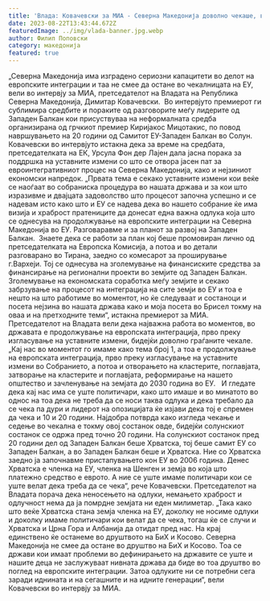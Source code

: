 ```yaml
---
title: 'Влада: Ковачевски за МИА - Северна Македонија доволно чекаше, време е за храброст и одлучност - 22 АВГУСТ 2023'
date: 2023-08-22T13:43:44.672Z
featuredImage: ../img/vlada-banner.jpg.webp
author: Филип Поповски
category: македонија
featured: true
---
```

„Северна Македонија има изградено сериозни капацитети во делот на европските интеграции и таа не смее да остане во чекалницата на ЕУ, вели во интервју за МИА, претседателот на Владата на Република Северна Македонија, Димитар Ковачевски. 
Во интервјуто премиерот ги сублимира средбите и пораките од разговорите меѓу лидерите од Западен Балкан кои присуствуваа на неформалната средба организирана од грчкиот премиер Киријакос Мицотакис, по повод навршувањето на 20 години од Самитот ЕУ-Западен Балкан во Солун.
Ковачевски во интервјуто истакна дека за време на средбата, претседателката на ЕК, Урсула Фон дер Лајен дала јасна порака за поддршка на уставните измени со што се отвора јасен пат за евроинтегративниот процес на Северна Македонија, како и нејзиниот економски напредок.
„Првата тема е секако уставните измени кои веќе се наоѓаат во собраниска процедура во нашата држава и за кои што изразивме и двајцата задоволство што процесот започна успешно и се надевам исто како што и ЕУ се надева дека во нашето собрание ќе има визија и храброст пратениците да донесат една важна одлука која што се однесува на продолжување на европските интеграции на Северна Македонија во ЕУ. Разговаравме и за планот за развој на Западен Балкан. 
Знаете дека се работи за план кој беше промовиран лично од претседателката на Европска Комисија, а потоа и во детали разговарано во Тирана, заедно со комесарот за проширување г.Вархеји. Тој се однесува на зголемување на финансиските средства за финансирање на регионални проекти во земјите од Западен Балкан. Зголемување на економската соработка меѓу земјите и секако забрзување на процесот на интеграција на сите земји во ЕУ и тоа е нешто на што работиме во моментот, но ќе следуваат и состаноци и посета нејзина во нашата држава како и моја посета во Брисел токму на оваа и на претходните теми“, истакна премиерот за МИА.
Претседателот на Владата вели дека најважна работа во моментов, во државата е продолжување на европската интеграција, прво преку изгласување на уставните измени, бидејќи доволно граѓаните чекале.  
„Кај нас во моментот го имаме како тема број 1, а тоа е продолжување на европската интеграција, прво преку изгласување на уставните измени во Собранието, а потоа и отворањето на кластерите, поглавјата, затворање на кластерите и поглавјата, реформирање на нашето општество и зачленување на земјата до 2030 година во ЕУ.
 
И гледате дека кај нас има се уште политичари, како што имаше и во минатото во однос на тоа дека не треба да се носи таква одлука и дека требало да се чека па дури и лидерот на опозицијата ќе изјави дека тој е спремен да чека и 10 и 20 години.
Најдобра потврда како изгледа чекање и седење во чекална е токму овој состанок овде, бидејќи солунскиот состанок се одржа пред точно 20 години. На солунскиот состанок пред 20 години дел од Западен Балкан беше Хрватска, тој беше самит ЕУ со Западен Балкан, а во Западен Балкан беше и Хрватска. Ние со Хрватска заедно ја започнавме пристапувањето кон ЕУ во 2006 година. Денес Хрватска е членка на ЕУ, членка на Шенген и земја во која што платежно средство е еврото. А ние се уште имаме политичари кои се уште велат дека треба да се чека“, рече Ковачевски.
Претседателот на Владата порача дека неносењето на одлуки, немањето храброст и одлучност нема да ја помрдне земјата ни еден милиметар.
„Така како што веќе Хрватска стана земја членка на ЕУ, доколку не носиме одлуки и доколку имаме политичари кои велат да се чека, тогаш ќе се случи и Хрватска и Црна Гора и Албанија да отидат пред нас. На крај единствено ќе останеме во друштвото на БиХ и Косово. Северна Македонија не смее да остане во друштво на БиХ и Косово. Тоа се држави кои имаат проблеми во дефинирањето на државите се уште и нашите деца не заслужуваат нивната држава да биде во тоа друштво во поглед на европските интеграции. Затоа одлуките ни се потребни сега заради иднината и на сегашните и на идните генерации“, вели Ковачевски во интервју за МИА.

